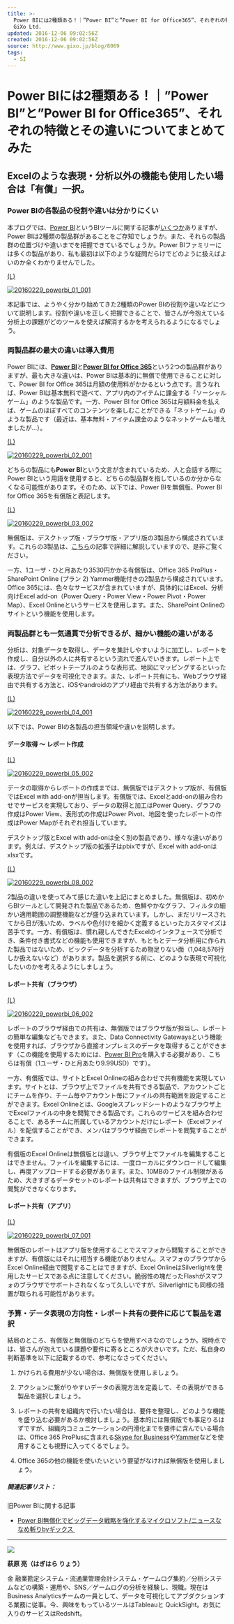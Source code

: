 ```yaml
---
title: >-
  Power BIには2種類ある！｜”Power BI”と”Power BI for Office365”、それぞれの特徴とその違いについてまとめてみた |
  GiXo Ltd.
updated: 2016-12-06 09:02:56Z
created: 2016-12-06 09:02:56Z
source: http://www.gixo.jp/blog/8069
tags:
  - SI
---
```


# Power BIには2種類ある！｜”Power BI”と”Power BI for Office365”、それぞれの特徴とその違いについてまとめてみた

## Excelのような表現・分析以外の機能も使用したい場合は「有償」一択。

### Power BIの各製品の役割や違いは分かりにくい

本ブログでは、[Power BI](https://powerbi.microsoft.com/ja-jp/)というBIツールに関する記事が[いくつか](http://www.gixo.jp/tag/power-bi)ありますが、Power BIは2種類の製品群があることをご存知でしょうか。また、それらの製品群の位置づけや違いまでを把握できているでしょうか。Power BIファミリーには多くの製品があり、私も最初は以下のような疑問だらけでどのように扱えばよいのか全くわかりませんでした。

[(L)](http://www.gixo.jp/wp/wp-content/uploads/2016/02/20160229_powerbi_01_001.png)

[![20160229_powerbi_01_001](../_resources/46d1c858acc3b98c54287f40e982d491.png)](http://www.gixo.jp/wp/wp-content/uploads/2016/02/20160229_powerbi_01_001.png)

本記事では、ようやく分かり始めてきた2種類のPower BIの役割や違いなどについて説明します。役割や違いを正しく把握できることで、皆さんが今抱えている分析上の課題がどのツールを使えば解消するかを考えられるようになるでしょう。

### 両製品群の最大の違いは導入費用

Power BIには、[**Power BI**](https://powerbi.microsoft.com/ja-jp/)と[**Power BI for Office 365**](https://www.microsoft.com/ja-jp/office/2013/business/powerbi/)という2つの製品群がありますが、最も大きな違いは、Power BIは基本的に無償で使用できることに対して、Power BI for Office 365は月額の使用料がかかるという点です。言うなれば、Power BIは基本無料で遊べて、アプリ内のアイテムに課金する「ソーシャルゲーム」のような製品です。一方、Power BI for Office 365は月額料金を払えば、ゲームのほぼすべてのコンテンツを楽しむことができる「ネットゲーム」のような製品です（最近は、基本無料・アイテム課金のようなネットゲームも増えましたが…）。

[(L)](http://www.gixo.jp/wp/wp-content/uploads/2016/02/20160229_powerbi_02_001.png)

[![20160229_powerbi_02_001](../_resources/c3521c5ff1ee93151ecfcf82dbbcd368.png)](http://www.gixo.jp/wp/wp-content/uploads/2016/02/20160229_powerbi_02_001.png)

どちらの製品にも**Power BI**という文言が含まれているため、人と会話する際にPower BIという用語を使用すると、どちらの製品群を指しているのか分からなくなる可能性があります。そのため、以下では、Power BIを無償版、Power BI for Office 365を有償版と表記します。

[(L)](http://www.gixo.jp/wp/wp-content/uploads/2016/02/20160229_powerbi_03_002.png)

[![20160229_powerbi_03_002](../_resources/9f26ccab384a47556974dda6a4374b96.png)](http://www.gixo.jp/wp/wp-content/uploads/2016/02/20160229_powerbi_03_002.png)

無償版は、デスクトップ版・ブラウザ版・アプリ版の3製品から構成されています。これらの3製品は、[こちら](http://www.gixo.jp/blog/5312)の記事で詳細に解説していますので、是非ご覧ください。

一方、1ユーザ・ひと月あたり3530円かかる有償版は、Office 365 ProPlus・SharePoint Online (プラン 2) Yammer機能付きの2製品から構成されています。Office 365には、色々なサービスが含まれていますが、具体的にはExcel、分析向けExcel add-on（Power Query・Power View・Power Pivot・Power Map）、Excel Onlineというサービスを使用します。また、SharePoint Onlineのサイトという機能を使用します。

### 両製品群とも一気通貫で分析できるが、細かい機能の違いがある

分析は、対象データを取得し、データを集計しやすいように加工し、レポートを作成し、自分以外の人に共有するという流れで進んでいきます。レポート上では、グラフ、ピボットテーブルのような表形式、地図にマッピングするといった表現方法でデータを可視化できます。また、レポート共有にも、Webブラウザ経由で共有する方法と、iOSやandroidのアプリ経由で共有する方法があります。

[(L)](http://www.gixo.jp/wp/wp-content/uploads/2016/02/20160229_powerbi_04_001.png)

[![20160229_powerbi_04_001](../_resources/b19c39e3feea177f9de8a691b633a2a1.png)](http://www.gixo.jp/wp/wp-content/uploads/2016/02/20160229_powerbi_04_001.png)

以下では、Power BIの各製品の担当領域や違いを説明します。

#### データ取得 ～ レポート作成

[(L)](http://www.gixo.jp/wp/wp-content/uploads/2016/02/20160229_powerbi_05_002.png)

[![20160229_powerbi_05_002](../_resources/3088b11380846a41d2e455e8ba5f4235.png)](http://www.gixo.jp/wp/wp-content/uploads/2016/02/20160229_powerbi_05_002.png)

データの取得からレポートの作成までは、無償版ではデスクトップ版が、有償版ではExcel with add-onが担当します。有償版では、Excelとadd-onの組み合わせでサービスを実現しており、データの取得と加工はPower Query、グラフの作成はPower View、表形式の作成はPower Pivot、地図を使ったレポートの作成はPower Mapがそれぞれ担当しています。

デスクトップ版とExcel with add-onは全く別の製品であり、様々な違いがあります。例えば、デスクトップ版の拡張子はpbixですが、Excel with add-onはxlsxです。

[(L)](http://www.gixo.jp/wp/wp-content/uploads/2016/02/20160229_powerbi_08_002.png)

[![20160229_powerbi_08_002](../_resources/bf23105e3ed1c3d869aa78d0ed0e0e88.png)](http://www.gixo.jp/wp/wp-content/uploads/2016/02/20160229_powerbi_08_002.png)

2製品の違いを使ってみて感じた違いを上記にまとめました。無償版は、初めからBIツールとして開発された製品であるため、色鮮やかなグラフ、フィルタの細かい適用範囲の調整機能などが盛り込まれています。しかし、まだリリースされてから日が浅いため、ラベルや色付けを細かく定義するといったカスタマイズは苦手です。一方、有償版は、慣れ親しんできたExcelのインタフェースで分析でき、条件付き書式などの機能も使用できますが、もともとデータ分析用に作られた製品ではないため、ビックデータを分析するため物足りない面（1,048,576行しか扱えないなど）があります。製品を選択する前に、どのような表現で可視化したいのかを考えるようにしましょう。

#### レポート共有（ブラウザ）

[(L)](http://www.gixo.jp/wp/wp-content/uploads/2016/02/20160229_powerbi_06_002.png)

[![20160229_powerbi_06_002](../_resources/00eea033a845fa313ec0fe70ccf918f3.png)](http://www.gixo.jp/wp/wp-content/uploads/2016/02/20160229_powerbi_06_002.png)

レポートのブラウザ経由での共有は、無償版ではブラウザ版が担当し、レポートの簡単な編集などもできます。また、Data Connectivity Gatewaysという機能を使用すれば、ブラウザから直接オンプレミスのデータを取得することができます（この機能を使用するためには、[Power BI Pro](https://powerbi.microsoft.com/ja-jp/pricing/)を購入する必要があり、こちらは有償（1ユーザ・ひと月あたり9.99USD）です）。

一方、有償版では、サイトとExcel Onlineの組み合わせで共有機能を実現しています。サイトとは、ブラウザ上でファイルを共有できる製品で、アカウントごとにチームを作り、チーム毎やアカウント毎にファイルの共有範囲を設定することができます。Excel Onlineとは、Googleスプレッドシートのようなブラウザ上でExcelファイルの中身を閲覧できる製品です。これらのサービスを組み合わせることで、あるチームに所属しているアカウントだけにレポート（Excelファイル）を配信することができ、メンバはブラウザ経由でレポートを閲覧することができます。

有償版のExcel Onlineは無償版とは違い、ブラウザ上でファイルを編集することはできません。ファイルを編集するには、一度ローカルにダウンロードして編集し、再度アップロードする必要があります。また、10MBのファイル制限があるため、大きすぎるデータセットのレポートは共有はできますが、ブラウザ上での閲覧ができなくなります。

#### レポート共有（アプリ）

[(L)](http://www.gixo.jp/wp/wp-content/uploads/2016/02/20160229_powerbi_07_001.png)

[![20160229_powerbi_07_001](../_resources/156ee35406d32b257b14f2f1d5b92354.png)](http://www.gixo.jp/wp/wp-content/uploads/2016/02/20160229_powerbi_07_001.png)

無償版のレポートはアプリ版を使用することでスマフォから閲覧することができますが、有償版にはそれに相当する機能がありません。スマフォのブラウザからExcel Online経由で閲覧することはできますが、Excel OnlineはSilverlightを使用したサービスである点に注意してください。脆弱性の塊だったFlashがスマフォのブラウザでサポートされなくなって久しいですが、Silverlightにも同様の措置が取られる可能性があります。

### 予算・データ表現の方向性・レポート共有の要件に応じて製品を選択

結局のところ、有償版と無償版のどちらを使用すべきなのでしょうか。現時点では、皆さんが抱えている課題や要件に寄るところが大きいです。ただ、私自身の判断基準を以下に記載するので、参考になさってください。

1. かけられる費用が少ない場合は、無償版を使用しましょう。
2. アクションに繋がりやすいデータの表現方法を定義して、その表現ができる製品を選択しましょう。

3. レポートの共有を組織内で行いたい場合は、要件を整理し、どのような機能を盛り込む必要があるか検討しましょう。基本的には無償版でも事足りるはずですが、組織内コミュニケ―ションの円滑化までを要件に含んでいる場合は、Office 365 ProPlusに含まれる[Skype for Business](http://www.skype.com/ja/business/)や[Yammer](https://www.microsoft.com/ja-jp/yammer/)などを使用することも視野に入ってくるでしょう。

4. Office 365の他の機能を使いたいという要望がなければ無償版を使用しましょう。

##### 関連記事リスト：

旧Power BIに関する記事

- [Power BI無償化でビッグデータ戦略を強化するマイクロソフト/ニュースななめ斬りbyギックス ](http://www.gixo.jp/blog/4553)

* * *

[![](../_resources/7837a71d90f058bdffc134c69c5b88e9.jpg)](http://www.gixo.jp/wp/wp-content/uploads/2015/06/BluePage.jpg)

**萩原 亮（はぎはら りょう）**

金 融業勘定システム・流通業管理会計システム・ゲームログ集約／分析システムなどの構築・運用や、SNS／ゲームログの分析を経験し、現職。現在は Business Analyticsチームの一員として、データを可視化してアブダクションする業務に従事。今、興味をもっているツールはTableauと QuickSight。お気に入りのサービスはRedshift。
